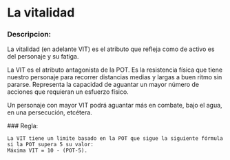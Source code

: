 
La vitalidad
============

### Descripcion:

La vitalidad (en adelante VIT) es el atributo que refleja como de activo es del personaje y su fatiga.

La VIT es el atributo antagonista de la POT. Es la resistencia física que tiene nuestro personaje para recorrer distancias medias y largas a buen ritmo sin pararse. Representa la capacidad de aguantar un mayor número de acciones que requieran un esfuerzo físico.

Un personaje con mayor VIT podrá aguantar más en combate, bajo el agua, en una persecución, etcétera.

### Regla:
```
La VIT tiene un limite basado en la POT que sigue la siguiente fórmula si la POT supera 5 su valor:  
Máxima VIT = 10 - (POT-5).
```